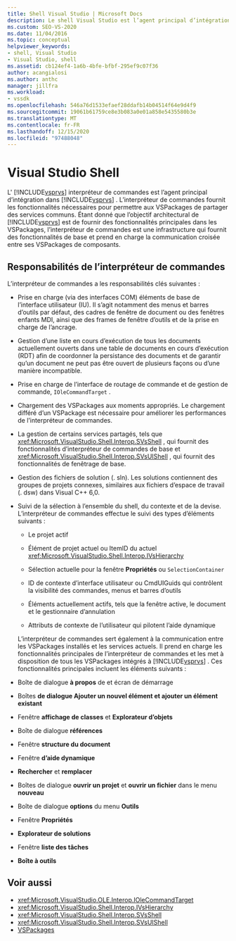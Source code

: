 ```yaml
---
title: Shell Visual Studio | Microsoft Docs
description: Le shell Visual Studio est l’agent principal d’intégration dans Visual Studio et fournit des fonctionnalités de base et prend en charge les communications croisées entre les VSPackages.
ms.custom: SEO-VS-2020
ms.date: 11/04/2016
ms.topic: conceptual
helpviewer_keywords:
- shell, Visual Studio
- Visual Studio, shell
ms.assetid: cb124ef4-1a6b-4bfe-bfbf-295ef9c07f36
author: acangialosi
ms.author: anthc
manager: jillfra
ms.workload:
- vssdk
ms.openlocfilehash: 546a76d1533efaef28ddafb14b04514f64e9d4f9
ms.sourcegitcommit: 19061b61759ce8e3b083a0e01a858e5435580b3e
ms.translationtype: MT
ms.contentlocale: fr-FR
ms.lasthandoff: 12/15/2020
ms.locfileid: "97488048"
---
```

# <a name="visual-studio-shell"></a>Visual Studio Shell
L' [!INCLUDE[vsprvs](../../code-quality/includes/vsprvs_md.md)] interpréteur de commandes est l’agent principal d’intégration dans [!INCLUDE[vsprvs](../../code-quality/includes/vsprvs_md.md)] . L’interpréteur de commandes fournit les fonctionnalités nécessaires pour permettre aux VSPackages de partager des services communs. Étant donné que l’objectif architectural de [!INCLUDE[vsprvs](../../code-quality/includes/vsprvs_md.md)] est de fournir des fonctionnalités principales dans les VSPackages, l’interpréteur de commandes est une infrastructure qui fournit des fonctionnalités de base et prend en charge la communication croisée entre ses VSPackages de composants.

## <a name="shell-responsibilities"></a>Responsabilités de l’interpréteur de commandes
 L’interpréteur de commandes a les responsabilités clés suivantes :

- Prise en charge (via des interfaces COM) éléments de base de l’interface utilisateur (IU). Il s’agit notamment des menus et barres d’outils par défaut, des cadres de fenêtre de document ou des fenêtres enfants MDI, ainsi que des frames de fenêtre d’outils et de la prise en charge de l’ancrage.

- Gestion d’une liste en cours d’exécution de tous les documents actuellement ouverts dans une table de documents en cours d’exécution (RDT) afin de coordonner la persistance des documents et de garantir qu’un document ne peut pas être ouvert de plusieurs façons ou d’une manière incompatible.

- Prise en charge de l’interface de routage de commande et de gestion de commande, `IOleCommandTarget` .

- Chargement des VSPackages aux moments appropriés. Le chargement différé d’un VSPackage est nécessaire pour améliorer les performances de l’interpréteur de commandes.

- La gestion de certains services partagés, tels que <xref:Microsoft.VisualStudio.Shell.Interop.SVsShell> , qui fournit des fonctionnalités d’interpréteur de commandes de base et <xref:Microsoft.VisualStudio.Shell.Interop.SVsUIShell> , qui fournit des fonctionnalités de fenêtrage de base.

- Gestion des fichiers de solution (. sln). Les solutions contiennent des groupes de projets connexes, similaires aux fichiers d’espace de travail (. dsw) dans Visual C++ 6,0.

- Suivi de la sélection à l’ensemble du shell, du contexte et de la devise. L’interpréteur de commandes effectue le suivi des types d’éléments suivants :

  - Le projet actif

  - Élément de projet actuel ou ItemID du actuel <xref:Microsoft.VisualStudio.Shell.Interop.IVsHierarchy>

  - Sélection actuelle pour la fenêtre **Propriétés** ou `SelectionContainer`

  - ID de contexte d’interface utilisateur ou CmdUIGuids qui contrôlent la visibilité des commandes, menus et barres d’outils

  - Éléments actuellement actifs, tels que la fenêtre active, le document et le gestionnaire d’annulation

  - Attributs de contexte de l’utilisateur qui pilotent l’aide dynamique

  L’interpréteur de commandes sert également à la communication entre les VSPackages installés et les services actuels. Il prend en charge les fonctionnalités principales de l’interpréteur de commandes et les met à disposition de tous les VSPackages intégrés à [!INCLUDE[vsprvs](../../code-quality/includes/vsprvs_md.md)] . Ces fonctionnalités principales incluent les éléments suivants :

- Boîte de dialogue **à propos** de et écran de démarrage

- Boîtes **de dialogue Ajouter un nouvel élément et ajouter un élément existant**

- Fenêtre **affichage de classes** et **Explorateur d’objets**

- Boîte de dialogue **références**

- Fenêtre **structure du document**

- Fenêtre **d’aide dynamique**

- **Rechercher** et **remplacer**

- Boîtes de dialogue **ouvrir un projet** et **ouvrir un fichier** dans le menu **nouveau**

- Boîte de dialogue **options** du menu **Outils**

- Fenêtre **Propriétés**

- **Explorateur de solutions**

- Fenêtre **liste des tâches**

- **Boîte à outils**

## <a name="see-also"></a>Voir aussi
- <xref:Microsoft.VisualStudio.OLE.Interop.IOleCommandTarget>
- <xref:Microsoft.VisualStudio.Shell.Interop.IVsHierarchy>
- <xref:Microsoft.VisualStudio.Shell.Interop.SVsShell>
- <xref:Microsoft.VisualStudio.Shell.Interop.SVsUIShell>
- [VSPackages](../../extensibility/internals/vspackages.md)
